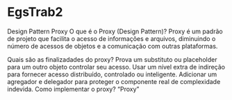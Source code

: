 # EgsTrab2
Design Pattern Proxy
O que é o Proxy (Design Pattern)?
Proxy é um padrão de projeto que facilita o acesso de informações e arquivos, diminuindo o número de acessos de objetos e a comunicação com outras plataformas.

Quais são as finalizadades do proxy?
Prova um substituto ou placeholder para um outro objeto controlar seu acesso.
Usar um nível extra de indireção para fornecer acesso distribuído, controlado ou inteligente.
Adicionar um agregador e delegador para proteger o componente real de complexidade indevida.
Como implementar o proxy?
“Proxy”
